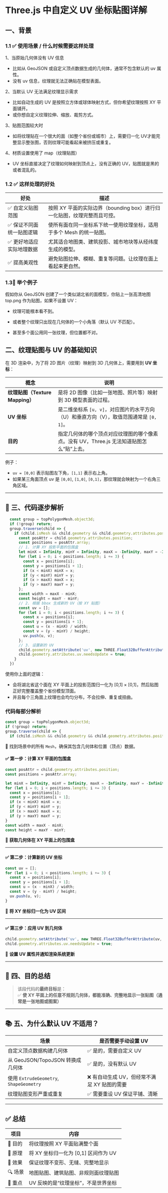 
# Three.js 中自定义 UV 坐标贴图详解

## 一、背景

### 1.1 ✅ 使用场景 / 什么时候需要这样处理

1、当原始几何体没有 UV 信息

* 比如从 GeoJSON 或自定义顶点数据生成的几何体，通常不包含默认的 uv 属性。
* 没有 uv 信息，纹理就无法正确贴在模型表面。

2、当默认 UV 无法满足纹理显示需求

* 比如自动生成的 UV 是按照立方体或球体映射方式，但你希望纹理按照 XY 平面铺开。
* 或你想自定义纹理拉伸、缩放、裁剪方式。

3、贴图范围较大时

* 如将纹理贴在一个很大的面（如整个省份或城市）上，需要归一化 UV才能完整显示整张图，否则纹理可能看起来被挤压或重复。

4、材质设置使用了 map（纹理贴图）

* UV 坐标直接决定了纹理如何映射到顶点上，没有正确的 UV，贴图就是黑的或者混乱的。

### 1.2 ✅ 这样处理的好处

| 好处            | 描述                                           |
| ------------- | -------------------------------------------- |
| ✅ 自定义贴图范围     | 按照 XY 平面的实际边界（bounding box）进行归一化贴图，纹理完整而且可控。 |
| ✅ 保证不同面统一贴图逻辑 | 使所有面在同一坐标系下统一使用纹理坐标，适用于多个 Mesh 的统一贴图。        |
| ✅ 更好地适应实际地理数据 | 尤其适合地图类、建筑投影、城市地块等从经纬度生成的模型。                 |
| ✅ 提高美观性       | 避免贴图拉伸、模糊、重复等问题。让纹理在面上看起来更自然。                |

### 1.3🧠 举个例子

假如你从 GeoJSON 创建了一个类似湖北省的面模型，你贴上一张高清地图 top.png 作为贴图，如果不设置 UV：

* 纹理可能根本看不到。

* 或者整个纹理只出现在几何体的一个小角落（默认 UV 不匹配）。

* 甚至多个面公用同一张纹理，但位置都不对。

## 二、纹理贴图与 UV 的基础知识

在 3D 渲染中，为了将 2D 图片（纹理）映射到 3D 几何体上，需要用到 **UV 坐标**：

| 概念 | 说明 |
|------|------|
| **纹理贴图（Texture Mapping）** | 是将 2D 图像（比如一张地图、照片等）映射到 3D 模型表面的过程。 |
| **UV 坐标** | 是二维坐标系 `[u, v]`，对应图片的水平方向（U）和垂直方向（V），取值范围通常是 `[0, 1]`。 |
| **目的** | 指定几何体的哪个顶点对应纹理图的哪个像素点。没有 UV，Three.js 无法知道贴图怎么“贴”上去。 |

例子：

- `uv = [0,0]` 表示贴图左下角，`[1,1]` 表示右上角。
- 如果某三角面顶点 uv 是 `[0,0]`, `[1,0]`, `[0,1]`，那纹理就会映射为一个右角三角区域。

---

## 📌 三、代码逐步解析

```js
  const group = topPolygonMesh.object3d;
  if (!group) return;
  group.traverse(child => {
    if (child.isMesh && child.geometry && child.geometry.attributes.position) {
      const posAttr = child.geometry.attributes.position;
      const positions = posAttr.array;
      // 1. 计算 XY 投影平面的包围盒
      let minX = Infinity, minY = Infinity, maxX = -Infinity, maxY = -Infinity;
      for (let i = 0; i < positions.length; i += 3) {
        const x = positions[i];
        const y = positions[i + 1];
        if (x < minX) minX = x;
        if (y < minY) minY = y;
        if (x > maxX) maxX = x;
        if (y > maxY) maxY = y;
      };
      const width = maxX - minX;
      const height = maxY - minY;
      // 2. 根据 bbox 生成新的 UV（按 XY 贴图）
      const uv = [];
      for (let i = 0; i < positions.length; i += 3) {
        const x = positions[i];
        const y = positions[i + 1];
        const u = (x - minX) / width;
        const v = (y - minY) / height;
        uv.push(u, v);
      };
      // 3. 设置新的 UV
      child.geometry.setAttribute('uv', new THREE.Float32BufferAttribute(uv, 2));
      child.geometry.attributes.uv.needsUpdate = true;
    }
  })
```

使用你上面的逻辑：

* 会将湖北省这个面在 XY 平面上的投影范围归一化为 [0,1] × [0,1]，然后贴图正好完整覆盖整个省份模型顶面。
* 并且每个三角面上纹理也会均匀分布，不会拉伸、重复或扭曲。

### 代码每部分解析

```js
const group = topPolygonMesh.object3d;
if (!group) return;
group.traverse(child => {
  if (child.isMesh && child.geometry && child.geometry.attributes.position) {
```

🔹 找到场景中的所有 `Mesh`，确保其包含几何体和位置（顶点）数据。

#### ✅ 第一步：计算 XY 平面的包围盒

```js
const posAttr = child.geometry.attributes.position;
const positions = posAttr.array;

let minX = Infinity, minY = Infinity, maxX = -Infinity, maxY = -Infinity;
for (let i = 0; i < positions.length; i += 3) {
  const x = positions[i];
  const y = positions[i + 1];
  if (x < minX) minX = x;
  if (y < minY) minY = y;
  if (x > maxX) maxX = x;
  if (y > maxY) maxY = y;
}
const width = maxX - minX;
const height = maxY - minY;
```

📌 **获取几何体在 XY 平面上的包围盒**

---

#### ✅ 第二步：计算新的 UV 坐标

```js
const uv = [];
for (let i = 0; i < positions.length; i += 3) {
  const x = positions[i];
  const y = positions[i + 1];
  const u = (x - minX) / width;
  const v = (y - minY) / height;
  uv.push(u, v);
}
```

📌 **将 XY 坐标归一化为 UV 区间**

---

#### ✅ 第三步：应用 UV 到几何体

```js
child.geometry.setAttribute('uv', new THREE.Float32BufferAttribute(uv, 2));
child.geometry.attributes.uv.needsUpdate = true;
```

📌 **设置 UV 属性并通知渲染系统更新**

---

## 🎯 四、目的总结

> 该段代码的**最终目标**是：  
✅ **使 XY 平面上的任意不规则几何体，都能准确、完整地显示一张贴图（通常是一张地图或图案）**

---

## 📚 五、为什么默认 UV 不适用？

| 场景 | 是否需要手动设置 UV |
|------|--------------------|
| 自定义顶点数据构建几何体 | ✅ 是的，需要自定义 UV |
| 从 GeoJSON/TopoJSON 转换成几何体 | ✅ 是的，没有默认 UV |
| 使用 `ExtrudeGeometry`, `ShapeGeometry` | ❌ 有自动生成 UV，但经常不满足 XY 贴图的需要 |
| 纹理贴图变形严重或重复 | ✅ 需要重设 UV 保证平铺、清晰 |

---

## ✅ 总结

| 项目 | 内容 |
|------|------|
| 📌 目的 | 将纹理按照 XY 平面贴满整个面 |
| 🔧 原理 | 将 XY 坐标归一化为 [0,1] 区间作为 UV |
| 🎯 效果 | 保证纹理不变形、无缝、完整地显示 |
| 🔍 场景 | 地图贴图、建筑贴图、非规则面纹理贴图 |
| 📐 重点 | UV 反映的是“纹理坐标”，不是世界坐标 |
